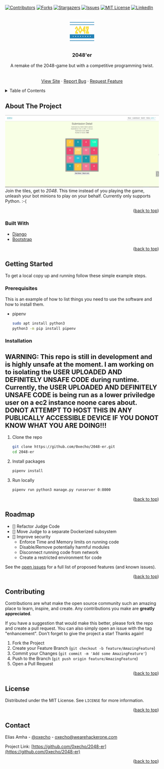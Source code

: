 
<div id="top"></div>



<!-- PROJECT SHIELDS -->
[![Contributors][contributors-shield]][contributors-url]
[![Forks][forks-shield]][forks-url]
[![Stargazers][stars-shield]][stars-url]
[![Issues][issues-shield]][issues-url]
[![MIT License][license-shield]][license-url]
[![LinkedIn][linkedin-shield]][linkedin-url]



<!-- PROJECT LOGO -->
<br />
<div align="center">
  <a href="https://github.com/0xecho/2048-er">
    <img src="images/logo.png" alt="Logo" width="80" height="80">
  </a>

<h3 align="center">2048'er</h3>

  <p align="center">
    A remake of the 2048-game but with a competitive programming twist.
    <br />
    <br />
    <br />
    <a href="http://18.221.250.94/">View Site</a>
    ·
    <a href="https://github.com/0xecho/2048-er/issues">Report Bug</a>
    ·
    <a href="https://github.com/0xecho/2048-er/issues">Request Feature</a>
  </p>
</div>



<!-- TABLE OF CONTENTS -->
<details>
  <summary>Table of Contents</summary>
  <ol>
    <li>
      <a href="#about-the-project">About The Project</a>
      <ul>
        <li><a href="#built-with">Built With</a></li>
      </ul>
    </li>
    <li>
      <a href="#getting-started">Getting Started</a>
      <ul>
        <li><a href="#prerequisites">Prerequisites</a></li>
        <li><a href="#installation">Installation</a></li>
      </ul>
    </li>
    <li><a href="#usage">Usage</a></li>
    <li><a href="#roadmap">Roadmap</a></li>
    <li><a href="#contributing">Contributing</a></li>
    <li><a href="#license">License</a></li>
    <li><a href="#contact">Contact</a></li>
  </ol>
</details>



<!-- ABOUT THE PROJECT -->
## About The Project

[![Product Name Screen Shot][product-screenshot]](https://example.com)
Join the tiles, get to _2048_. This time instead of you playing the game, unleash your bot minions to play on your behalf. Currently only supports Python. :-(

<p align="right">(<a href="#top">back to top</a>)</p>



### Built With

* [Django](https://www.djangoproject.com/)
* [Bootstrap](https://getbootstrap.com)

<p align="right">(<a href="#top">back to top</a>)</p>



<!-- GETTING STARTED -->
## Getting Started

To get a local copy up and running follow these simple example steps.

### Prerequisites

This is an example of how to list things you need to use the software and how to install them.
* pipenv
  ```sh	
  sudo apt install python3
  python3 -m pip install pipenv
  ```

### Installation

## WARNING: This repo is still in development and is highly unsafe at the moment. I am working on to isolating the USER UPLOADED AND DEFINITELY UNSAFE CODE during runtime. Currently, the USER UPLOADED AND DEFINITELY UNSAFE CODE is being run as a lower priviledge user on a ec2 instance noone cares about. DONOT ATTEMPT TO HOST THIS IN ANY PUBLICALLY ACCESSIBLE DEVICE IF YOU DONOT KNOW WHAT YOU ARE DOING!!!

1. Clone the repo
   ```sh
   git clone https://github.com/0xecho/2048-er.git
   cd 2048-er
   ```
2. Install packages
   ```sh
   pipenv install
   ```
3. Run locally
   ```sh
   pipenv run python3 manage.py runserver 0:8000
   ```

<p align="right">(<a href="#top">back to top</a>)</p>


<!-- ROADMAP -->
## Roadmap

- [] Refactor Judge Code
- [] Move Judge to a separate Dockerized subsystem
- [] Improve security
    - Enforce Time and Memory limits on running code
    - Disable/Remove potentially harmful modules
    - Disconnect running code from network
    - Create a restricted environment for code

See the [open issues](https://github.com/0xecho/2048-er/issues) for a full list of proposed features (and known issues).

<p align="right">(<a href="#top">back to top</a>)</p>



<!-- CONTRIBUTING -->
## Contributing

Contributions are what make the open source community such an amazing place to learn, inspire, and create. Any contributions you make are **greatly appreciated**.

If you have a suggestion that would make this better, please fork the repo and create a pull request. You can also simply open an issue with the tag "enhancement".
Don't forget to give the project a star! Thanks again!

1. Fork the Project
2. Create your Feature Branch (`git checkout -b feature/AmazingFeature`)
3. Commit your Changes (`git commit -m 'Add some AmazingFeature'`)
4. Push to the Branch (`git push origin feature/AmazingFeature`)
5. Open a Pull Request

<p align="right">(<a href="#top">back to top</a>)</p>



<!-- LICENSE -->
## License

Distributed under the MIT License. See `LICENSE` for more information.

<p align="right">(<a href="#top">back to top</a>)</p>



<!-- CONTACT -->
## Contact

Elias Amha - [@oxecho](https://t.me/oxecho) - oxecho@wearehackerone.com

Project Link: [https://github.com/0xecho/2048-er](https://github.com/0xecho/2048-er)

<p align="right">(<a href="#top">back to top</a>)</p>


<!-- MARKDOWN LINKS & IMAGES -->
<!-- https://www.markdownguide.org/basic-syntax/#reference-style-links -->
[contributors-shield]: https://img.shields.io/github/contributors/0xecho/2048-er.svg?style=for-the-badge
[contributors-url]: https://github.com/0xecho/2048-er/graphs/contributors
[forks-shield]: https://img.shields.io/github/forks/0xecho/2048-er.svg?style=for-the-badge
[forks-url]: https://github.com/0xecho/2048-er/network/members
[stars-shield]: https://img.shields.io/github/stars/0xecho/2048-er.svg?style=for-the-badge
[stars-url]: https://github.com/0xecho/2048-er/stargazers
[issues-shield]: https://img.shields.io/github/issues/0xecho/2048-er.svg?style=for-the-badge
[issues-url]: https://github.com/0xecho/2048-er/issues
[license-shield]: https://img.shields.io/github/license/0xecho/2048-er.svg?style=for-the-badge
[license-url]: https://github.com/0xecho/2048-er/blob/master/LICENSE.txt
[linkedin-shield]: https://img.shields.io/badge/-LinkedIn-black.svg?style=for-the-badge&logo=linkedin&colorB=555
[linkedin-url]: https://linkedin.com/in/elijahma/
[product-screenshot]: images/screenshot.png
